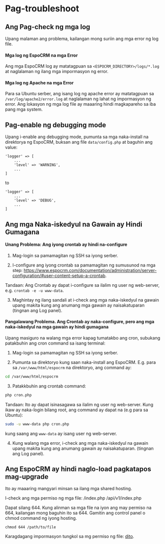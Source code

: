 # Pag-troubleshoot

## Ang Pag-check ng mga log

Upang malaman ang problema, kailangan mong suriin ang mga error ng log file.

#### Mga log ng EspoCRM na mga Error

Ang mga EspoCRM log ay matatagpuan sa `<ESPOCRM_DIRECTORY>/logs/*.log` at naglalaman ng ilang mga impormasyon ng error.

#### Mga log ng Apache na mga Error

Para sa Ubuntu serber, ang isang log ng apache error ay matatagpuan sa `/var/log/apache2/error.log` at naglalaman ng lahat ng impormasyon ng error. Ang lokasyon ng mga log file ay maaaring hindi magkapareho sa iba pang mga system.

## Pag-enable ng debugging mode

Upang i-enable ang debugging mode, pumunta sa mga naka-install na direktorya ng EspoCRM, buksan ang file `data/config.php` at baguhin ang value:

```
'logger' => [
    ...
    'level' => 'WARNING',
    ...
]
```
to
```
'logger' => [
    ...
    'level' => 'DEBUG',
    ...
]
```

## Ang mga Naka-iskedyul na Gawain ay Hindi Gumagana

#### Unang Problema: Ang iyong crontab ay hindi na-configure

1. Mag-login sa pamamagitan ng SSH sa iyong serber.

2. I-configure ang iyong crontab sa pamamagitan ng sumusunod na mga step: https://www.espocrm.com/documentation/administration/server-configuration/#user-content-setup-a-crontab.

Tandaan: Ang Crontab ay dapat i-configure sa ilalim ng user ng web-server, e.g. `crontab -e -u www-data`.

3. Maghintay ng ilang sandali at i-check ang mga naka-iskedyul na gawain upang makita kung ang anumang mga gawain ay naisakatuparan (tingnan ang Log panel).

#### Pangalawang Problema. Ang Crontab ay naka-configure, pero ang mga naka-iskedyul na mga gawain ay hindi gumagana

Upang masiguro na walang mga error kapag tumatakbo ang cron, subukang patakbuhin ang cron command sa isang terminal:

1. Mag-login sa pamamagitan ng SSH sa iyong serber.

2. Pumunta sa direktoryo kung saan naka-install ang EspoCRM. E.g. para sa `/var/www/html/espocrm` na direktoryo, ang command ay:

```bash
cd /var/www/html/espocrm
```

3. Patakkbuhin ang crontab command:

```bash
php cron.php
```

Tandaan: Ito ay dapat isinasagawa sa ilalim ng user ng web-server. Kung ikaw ay naka-login bilang root, ang command ay dapat na (e.g para sa Ubuntu):

```bash
sudo -u www-data php cron.php
```

kung saang ang `www-data` ay isang user ng web-server.

4. Kung walang mga error, i-check ang mga naka-iskedyul na gawain upang makita kung ang anumang gawain ay naisakatuparan. (tingnan ang Log panel).

## Ang EspoCRM ay hindi naglo-load pagkatapos mag-upgrade

Ito ay maaaring mangyari minsan sa ilang mga shared hosting.

I-check ang mga permiso ng mga file:
/index.php
/api/v1/index.php

Dapat silang 644. Kung alinman sa mga file na iyon ang may permiso na 664, kailangan mong baguhin ito sa 644. Gamitin ang control panel o chmod command ng iyong hosting.

```
chmod 644 /path/to/file
```
Karagdagang impormasyon tungkol sa mg permiso ng file: [dito](server-configuration.md#required-permissions-for-unix-based-systems).
